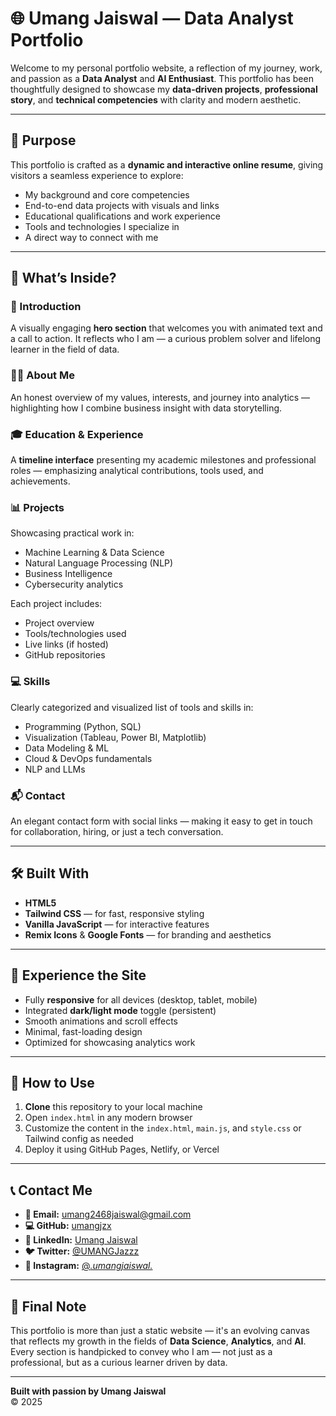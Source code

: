 # 🌐 Umang Jaiswal — Data Analyst Portfolio

Welcome to my personal portfolio website, a reflection of my journey, work, and passion as a **Data Analyst** and **AI Enthusiast**. This portfolio has been thoughtfully designed to showcase my **data-driven projects**, **professional story**, and **technical competencies** with clarity and modern aesthetic.

---

## 🎯 Purpose

This portfolio is crafted as a **dynamic and interactive online resume**, giving visitors a seamless experience to explore:

- My background and core competencies  
- End-to-end data projects with visuals and links  
- Educational qualifications and work experience  
- Tools and technologies I specialize in  
- A direct way to connect with me  

---

## 🧠 What’s Inside?

### 👋 Introduction  
A visually engaging **hero section** that welcomes you with animated text and a call to action. It reflects who I am — a curious problem solver and lifelong learner in the field of data.

### 🧑‍💼 About Me  
An honest overview of my values, interests, and journey into analytics — highlighting how I combine business insight with data storytelling.

### 🎓 Education & Experience  
A **timeline interface** presenting my academic milestones and professional roles — emphasizing analytical contributions, tools used, and achievements.

### 📊 Projects  
Showcasing practical work in:
- Machine Learning & Data Science  
- Natural Language Processing (NLP)  
- Business Intelligence  
- Cybersecurity analytics  

Each project includes:
- Project overview  
- Tools/technologies used  
- Live links (if hosted)  
- GitHub repositories  

### 💻 Skills  
Clearly categorized and visualized list of tools and skills in:
- Programming (Python, SQL)  
- Visualization (Tableau, Power BI, Matplotlib)  
- Data Modeling & ML  
- Cloud & DevOps fundamentals  
- NLP and LLMs  

### 📬 Contact  
An elegant contact form with social links — making it easy to get in touch for collaboration, hiring, or just a tech conversation.

---

## 🛠 Built With

- **HTML5**  
- **Tailwind CSS** — for fast, responsive styling  
- **Vanilla JavaScript** — for interactive features  
- **Remix Icons** & **Google Fonts** — for branding and aesthetics

---

## 🚀 Experience the Site

- Fully **responsive** for all devices (desktop, tablet, mobile)  
- Integrated **dark/light mode** toggle (persistent)  
- Smooth animations and scroll effects  
- Minimal, fast-loading design  
- Optimized for showcasing analytics work  

---

## 📁 How to Use

1. **Clone** this repository to your local machine  
2. Open `index.html` in any modern browser  
3. Customize the content in the `index.html`, `main.js`, and `style.css` or Tailwind config as needed  
4. Deploy it using GitHub Pages, Netlify, or Vercel  

---

## 📞 Contact Me

- **📧 Email:** umang2468jaiswal@gmail.com  
- **💻 GitHub:** [umangjzx](https://github.com/umangjzx)  
- **🔗 LinkedIn:** [Umang Jaiswal](https://linkedin.com/in/umang-jaiswal-n)  
- **🐦 Twitter:** [@UMANGJazzz](https://twitter.com/UMANGJazzz)  
- **📸 Instagram:** [@_.umangjaiswal._](https://instagram.com/_.umangjaiswal._)  

---

## 👑 Final Note

This portfolio is more than just a static website — it's an evolving canvas that reflects my growth in the fields of **Data Science**, **Analytics**, and **AI**. Every section is handpicked to convey who I am — not just as a professional, but as a curious learner driven by data.

---

**Built with passion by Umang Jaiswal**  
© 2025
